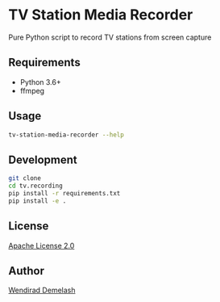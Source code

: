 # TV Station Media Recorder

Pure Python script to record TV stations from screen capture

## Requirements

* Python 3.6+
* ffmpeg

## Usage

```bash
tv-station-media-recorder --help
```

## Development

```bash
git clone
cd tv.recording
pip install -r requirements.txt
pip install -e .
```

## License

[Apache License 2.0](LICENSE)

## Author

[Wendirad Demelash](http://github.com/wendirad)